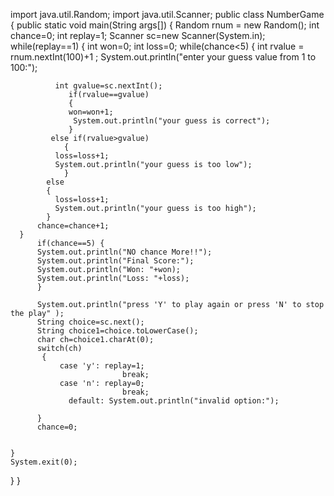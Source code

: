 
import java.util.Random;
import java.util.Scanner;
public class NumberGame {
      public static void main(String args[]) {
    	  Random rnum = new Random();
    	  int chance=0;
    	  int replay=1;
    	  Scanner sc=new Scanner(System.in);
    while(replay==1)
    {
    	int won=0;
    	  int loss=0;
    	  while(chance<5) 
    	{
             int rvalue = rnum.nextInt(100)+1 ;
             System.out.println("enter your guess value from 1 to 100:");
             
              int gvalue=sc.nextInt();
                 if(rvalue==gvalue) 
                 {
        	     won=won+1;
        	      System.out.println("your guess is correct");
                 }
             else if(rvalue>gvalue)
                {
        	  loss=loss+1;
        	  System.out.println("your guess is too low");
                }
            else
            {
        	  loss=loss+1;
        	  System.out.println("your guess is too high");
            }
          chance=chance+1;
      } 
    	  if(chance==5) {
    	  System.out.println("NO chance More!!");
    	  System.out.println("Final Score:");
    	  System.out.println("Won: "+won);
    	  System.out.println("Loss: "+loss); 
    	  }
    	  
    	  System.out.println("press 'Y' to play again or press 'N' to stop the play" );
          String choice=sc.next();
          String choice1=choice.toLowerCase();
          char ch=choice1.charAt(0);
          switch(ch) 
           {
               case 'y': replay=1;
                             break;
               case 'n': replay=0;
                             break;
                 default: System.out.println("invalid option:"); 
                 
          }
          chance=0;
   
    	  
    } 
    System.exit(0);
}
}
